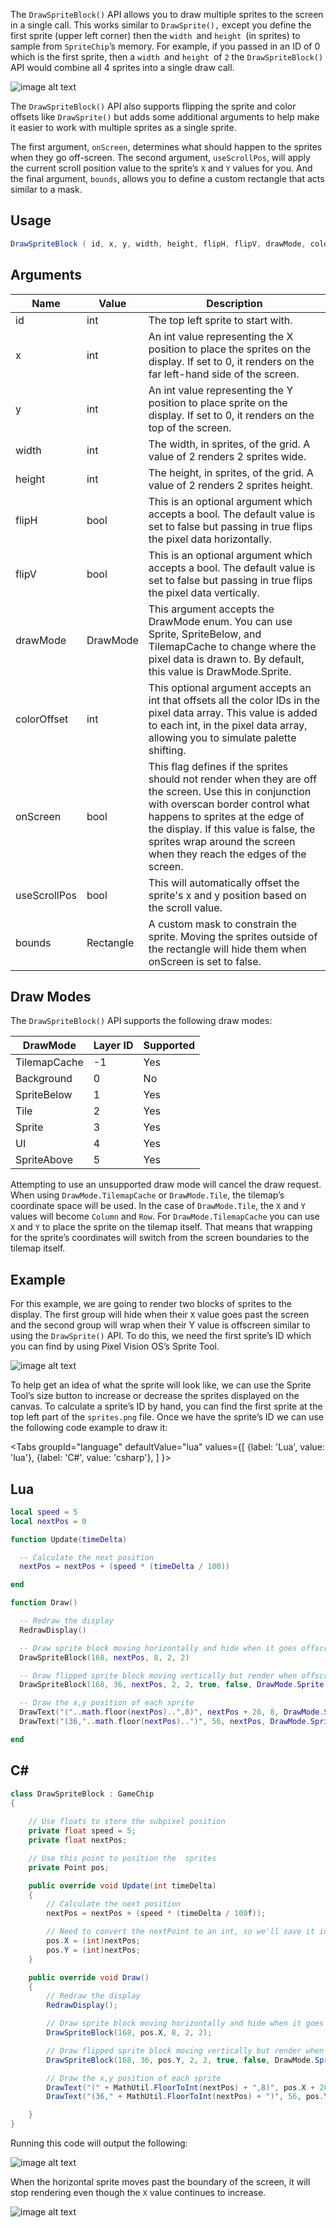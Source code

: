 The `DrawSpriteBlock()` API allows you to draw multiple sprites to the screen in a single call. This works similar to `DrawSprite(),` except you define the first sprite (upper left corner) then the `width `and `height `(in sprites) to sample from `SpriteChip`’s memory. For example, if you passed in an ID of 0 which is the first sprite, then a  `width `and `height `of `2` the `DrawSpriteBlock()` API would combine all 4 sprites into a single draw call.

![image alt text](images/DrawSpriteBlock_image_0.png)

The `DrawSpriteBlock()` API also supports flipping the sprite and color offsets like `DrawSprite()` but adds some additional arguments to help make it easier to work with multiple sprites as a single sprite.

The first argument, `onScreen`, determines what should happen to the sprites when they go off-screen. The second argument, `useScrollPos`, will apply the current scroll position value to the sprite’s `X` and `Y` values for you. And the final argument, `bounds`, allows you to define a custom rectangle that acts similar to a mask.

## Usage

```csharp
DrawSpriteBlock ( id, x, y, width, height, flipH, flipV, drawMode, colorOffset, onScreen, useScrollPos, bounds )
```

## Arguments

| Name         | Value     | Description                                                                                                                                                                                                                                                                                      |
|--------------|-----------|--------------------------------------------------------------------------------------------------------------------------------------------------------------------------------------------------------------------------------------------------------------------------------------------------|
| id           | int       | The top left sprite to start with\.                                                                                                                                                                                                                                                              |
| x            | int       | An int value representing the X position to place the sprites on the display\. If set to 0, it renders on the far left\-hand side of the screen\.                                                                                                                                                |
| y            | int       | An int value representing the Y position to place sprite on the display\. If set to 0, it renders on the top of the screen\.                                                                                                                                                                     |
| width        | int       | The width, in sprites, of the grid\. A value of 2 renders 2 sprites wide\.                                                                                                                                                                                                                       |
| height       | int       | The height, in sprites, of the grid\. A value of 2 renders 2 sprites height\.                                                                                                                                                                                                                    |
| flipH        | bool      | This is an optional argument which accepts a bool\. The default value is set to false but passing in true flips the pixel data horizontally\.                                                                                                                                                    |
| flipV        | bool      | This is an optional argument which accepts a bool\. The default value is set to false but passing in true flips the pixel data vertically\.                                                                                                                                                      |
| drawMode     | DrawMode  | This argument accepts the DrawMode enum\. You can use Sprite, SpriteBelow, and TilemapCache to change where the pixel data is drawn to\. By default, this value is DrawMode\.Sprite\.                                                                                                            |
| colorOffset  | int       | This optional argument accepts an int that offsets all the color IDs in the pixel data array\. This value is added to each int, in the pixel data array, allowing you to simulate palette shifting\.                                                                                             |
| onScreen     | bool      | This flag defines if the sprites should not render when they are off the screen\. Use this in conjunction with overscan border control what happens to sprites at the edge of the display\. If this value is false, the sprites wrap around the screen when they reach the edges of the screen\. |
| useScrollPos | bool      | This will automatically offset the sprite's x and y position based on the scroll value\.                                                                                                                                                                                                         |
| bounds       | Rectangle | A custom mask to constrain the sprite\. Moving the sprites outside of the rectangle will hide them when onScreen is set to false\.                                                                                                                                                               |

## Draw Modes

The `DrawSpriteBlock()` API supports the following draw modes:

| DrawMode     | Layer ID | Supported |
|--------------|----------|-----------|
| TilemapCache | \-1      | Yes       |
| Background   | 0        | No        |
| SpriteBelow  | 1        | Yes       |
| Tile         | 2        | Yes       |
| Sprite       | 3        | Yes       |
| UI           | 4        | Yes       |
| SpriteAbove  | 5        | Yes       |

Attempting to use an unsupported draw mode will cancel the draw request. When using `DrawMode.TilemapCache` or `DrawMode.Tile`, the tilemap’s coordinate space will be used. In the case of `DrawMode.Tile`, the `X` and `Y` values will become `Column` and `Row`. For `DrawMode.TilemapCache` you can use `X` and `Y` to place the sprite on the tilemap itself. That means that wrapping for the sprite’s coordinates will switch from the screen boundaries to the tilemap itself.

## Example

For this example, we are going to render two blocks of sprites to the display. The first group will hide when their `X` value goes past the screen and the second group will wrap when their Y value is offscreen similar to using the `DrawSprite()` API. To do this, we need the first sprite’s ID which you can find by using Pixel Vision OS’s Sprite Tool.

![image alt text](images/DrawSpriteBlock_image_1.png)

To help get an idea of what the sprite will look like, we can use the Sprite Tool’s size button to increase or decrease the sprites displayed on the canvas. To calculate a sprite’s ID by hand, you can find the first sprite at the top left part of the `sprites.png` file. Once we have the sprite’s ID we can use the following code example to draw it:



<Tabs
  groupId="language"
  defaultValue="lua"
  values={[
    {label: 'Lua', value: 'lua'},
    {label: 'C#', value: 'csharp'},
  ]
}>

## Lua

```lua
local speed = 5
local nextPos = 0

function Update(timeDelta)

  -- Calculate the next position
  nextPos = nextPos + (speed * (timeDelta / 100))

end

function Draw()

  -- Redraw the display
  RedrawDisplay()

  -- Draw sprite block moving horizontally and hide when it goes offscreen
  DrawSpriteBlock(168, nextPos, 8, 2, 2)

  -- Draw flipped sprite block moving vertically but render when offscreen
  DrawSpriteBlock(168, 36, nextPos, 2, 2, true, false, DrawMode.Sprite, 0, false)

  -- Draw the x,y position of each sprite
  DrawText("("..math.floor(nextPos)..",8)", nextPos + 20, 8, DrawMode.Sprite, "large", 15)
  DrawText("(36,"..math.floor(nextPos)..")", 56, nextPos, DrawMode.Sprite, "large", 15)

end
```



## C#

```csharp
class DrawSpriteBlock : GameChip
{
    
    // Use floats to store the subpixel position
    private float speed = 5;
    private float nextPos;

    // Use this point to position the  sprites
    private Point pos;

    public override void Update(int timeDelta)
    {
        // Calculate the next position
        nextPos = nextPos + (speed * (timeDelta / 100f));

        // Need to convert the nextPoint to an int, so we'll save it in a point
        pos.X = (int)nextPos;
        pos.Y = (int)nextPos;
    }

    public override void Draw()
    {
        // Redraw the display
        RedrawDisplay();

        // Draw sprite block moving horizontally and hide when it goes offscreen
        DrawSpriteBlock(168, pos.X, 8, 2, 2);

        // Draw flipped sprite block moving vertically but render when offscreen
        DrawSpriteBlock(168, 36, pos.Y, 2, 2, true, false, DrawMode.Sprite, 0, false);

        // Draw the x,y position of each sprite
        DrawText("(" + MathUtil.FloorToInt(nextPos) + ",8)", pos.X + 20, 8, DrawMode.Sprite, "large", 15);
        DrawText("(36," + MathUtil.FloorToInt(nextPos) + ")", 56, pos.Y, DrawMode.Sprite, "large", 15);

    }
}
```



Running this code will output the following:

![image alt text](images/DrawSpriteBlockOutput_image_0.png)

When the horizontal sprite moves past the boundary of the screen, it will stop rendering even though the `X` value continues to increase. 

![image alt text](images/DrawSpriteBlockOutput_image_1.png)


